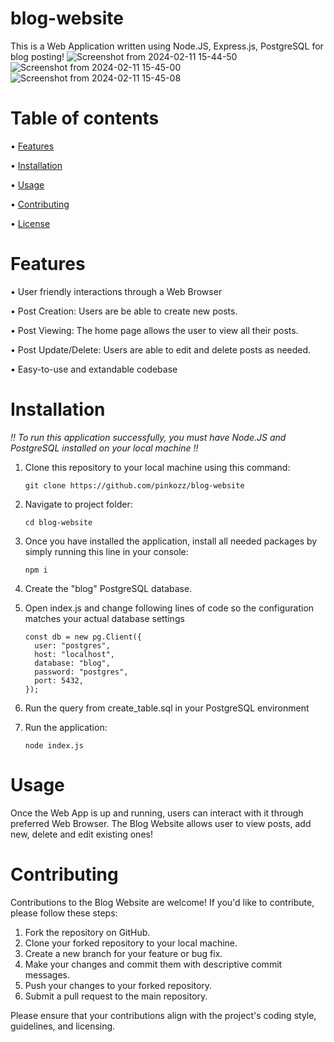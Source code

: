 # blog-website
This is a Web Application written using Node.JS, Express.js, PostgreSQL for blog posting!
![Screenshot from 2024-02-11 15-44-50](https://github.com/pinkozz/blog-website/assets/136079534/0f0877a5-4434-48df-97b5-47a6418ae372)
![Screenshot from 2024-02-11 15-45-00](https://github.com/pinkozz/blog-website/assets/136079534/e8a22923-2fb8-4430-b6b6-6e0cfee6c47e)
![Screenshot from 2024-02-11 15-45-08](https://github.com/pinkozz/blog-website/assets/136079534/bb553e0e-9c87-4c75-a14d-9a9ec30274c4)

# Table of contents
• [Features](https://github.com/pinkozz/blog-website#features)

• [Installation](https://github.com/pinkozz/blog-website#installation)

• [Usage](https://github.com/pinkozz/blog-website#usage)

• [Contributing](https://github.com/pinkozz/blog-website#contributing)

• [License](https://github.com/pinkozz/blog-website#license)

# Features
• User friendly interactions through a Web Browser

• Post Creation: Users are be able to create new posts.

• Post Viewing: The home page allows the user to view all their posts.

• Post Update/Delete: Users are able to edit and delete posts as needed.

• Easy-to-use and extandable codebase

# Installation
*!! To run this application successfully, you must have Node.JS and PostgreSQL installed on your local machine !!*

1. Clone this repository to your local machine using this command:
   
   ```shell
   git clone https://github.com/pinkozz/blog-website
   ```
2. Navigate to project folder:
   
   ```shell
   cd blog-website
   ```
3. Once you have installed the application, install all needed packages by simply running this line in your console:
   
   ```shell
   npm i
   ```

4. Create the "blog" PostgreSQL database.

5. Open index.js and change following lines of code so the configuration matches your actual database settings
   ```code
   const db = new pg.Client({
     user: "postgres",
     host: "localhost",
     database: "blog",
     password: "postgres",
     port: 5432,
   });
   ```
6. Run the query from create_table.sql in your PostgreSQL environment

7. Run the application:

   ```shell
   node index.js
   ```

# Usage
Once the Web App is up and running, users can interact with it through preferred Web Browser. The Blog Website allows user to view posts, add new, delete and edit existing ones! 

# Contributing
Contributions to the Blog Website are welcome! If you'd like to contribute, please follow these steps:

1. Fork the repository on GitHub.
2. Clone your forked repository to your local machine.
3. Create a new branch for your feature or bug fix.
4. Make your changes and commit them with descriptive commit messages.
5. Push your changes to your forked repository.
6. Submit a pull request to the main repository.

Please ensure that your contributions align with the project's coding style, guidelines, and licensing.
